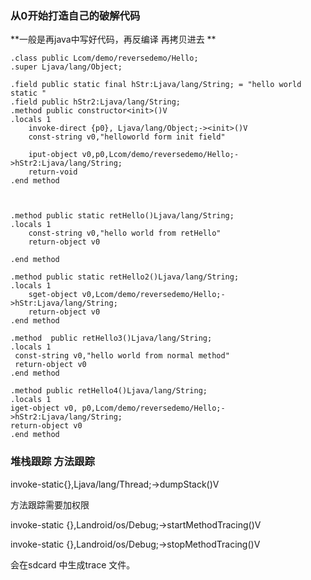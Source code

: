 ### 从0开始打造自己的破解代码
**一般是再java中写好代码，再反编译 再拷贝进去 **
~~~
.class public Lcom/demo/reversedemo/Hello;
.super Ljava/lang/Object;

.field public static final hStr:Ljava/lang/String; = "hello world static "
.field public hStr2:Ljava/lang/String;
.method public constructor<init>()V
.locals 1 
    invoke-direct {p0}, Ljava/lang/Object;-><init>()V
    const-string v0,"helloworld form init field"
    
    iput-object v0,p0,Lcom/demo/reversedemo/Hello;->hStr2:Ljava/lang/String;  
    return-void
.end method



.method public static retHello()Ljava/lang/String;
.locals 1
    const-string v0,"hello world from retHello"
    return-object v0

.end method

.method public static retHello2()Ljava/lang/String;    
.locals 1
    sget-object v0,Lcom/demo/reversedemo/Hello;->hStr:Ljava/lang/String;
    return-object v0
.end method

.method  public retHello3()Ljava/lang/String;
.locals 1
 const-string v0,"hello world from normal method"
 return-object v0
.end method

.method public retHello4()Ljava/lang/String;
.locals 1
iget-object v0, p0,Lcom/demo/reversedemo/Hello;->hStr2:Ljava/lang/String;
return-object v0
.end method

~~~
### 堆栈跟踪 方法跟踪

invoke-static{},Ljava/lang/Thread;->dumpStack()V



方法跟踪需要加权限 
<uses-permission android:name="android.permission.READ_EXTERNAL_STORAGE"/>
<uses-permission android:name="android.permission.WRITE_EXTERNAL_STORAGE"/>

invoke-static {},Landroid/os/Debug;->startMethodTracing()V

invoke-static {},Landroid/os/Debug;->stopMethodTracing()V

会在sdcard 中生成trace 文件。
